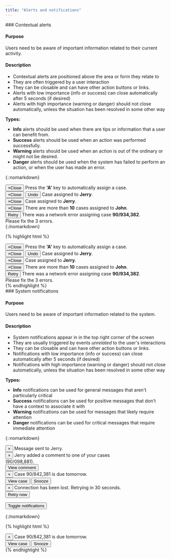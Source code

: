 ```yaml
---
title: "Alerts and notifications"
---
```


<div class="pl-pattern">
### Contextual alerts

#### Purpose
Users need to be aware of important information related to their current activity.

#### Description

- Contextual alerts are positioned above the area or form they relate to
- They are often triggered by a user interaction
- They can be closable and can have other action buttons or links.
- Alerts with low importance (info or success) can close automatically after 5 seconds (if desired)
- Alerts with high importance (warning or danger) should not close automatically, unless the situation has been resolved in some other way


__Types:__

- __Info__ alerts should be used when there are tips or information that a user can benefit from. 
- __Success__ alerts should be used when an action was performed successfully.
- __Warning__ alerts should be used when an action is out of the ordinary or might not be desired.
- __Danger__ alerts should be used when the system has failed to perform an action, or when the user has made an error. 

{::nomarkdown}
<div class="pl-preview">
<div style="max-width: 450px;">
    <div class="alert alert-info">
        <button type="button" class="close"><span aria-hidden="true">&times;</span><span class="sr-only">Close</span></button>
        <i class="alert-icon alert-icon-info"></i> Press the <strong>'A'</strong> key to automatically assign a case.
    </div>
    <div class="alert alert-success">
        <button type="button" class="close"><span aria-hidden="true">&times;</span><span class="sr-only">Close</span></button>
        <button class="btn btn-sm btn-link alert-link pull-right">Undo</button>
        <i class="alert-icon alert-icon-success"></i> Case assigned to <strong>Jerry</strong>.
    </div>
    <div class="alert alert-success">
        <button type="button" class="close"><span aria-hidden="true">&times;</span><span class="sr-only">Close</span></button>
        <i class="alert-icon alert-icon-success"></i> Case assigned to <strong>Jerry</strong>.
    </div>
    <div class="alert alert-warning">
        <button type="button" class="close"><span aria-hidden="true">&times;</span><span class="sr-only">Close</span></button>
        <i class="alert-icon-warning alert-icon"></i> There are more than <strong>10</strong> cases assigned to <strong>John</strong>.
    </div>
    <div class="alert alert-danger">
        <button class="btn btn-sm btn-link alert-link pull-right">Retry</button>
        <i class="alert-icon-danger alert-icon"></i> There was a network error assigning case <strong>90/934,382</strong>. 
    </div>
    <div class="alert alert-danger">
        <i class="alert-icon-danger alert-icon"></i> Please fix the 3 errors.
    </div>
</div>
</div>
{:/nomarkdown}

{% highlight html %}
<div class="alert alert-info">
    <button type="button" class="close"><span aria-hidden="true">&times;</span><span class="sr-only">Close</span></button>
    <i class="alert-icon-info alert-icon"></i> Press the <strong>'A'</strong> key to automatically assign a case.
</div>
<div class="alert alert-success">
    <button type="button" class="close"><span aria-hidden="true">&times;</span><span class="sr-only">Close</span></button>
    <button class="btn btn-sm btn-link alert-link pull-right">Undo</button>
    <i class="alert-icon-success alert-icon"></i> Case assigned to <strong>Jerry</strong>.
</div>
<div class="alert alert-success">
    <button type="button" class="close"><span aria-hidden="true">&times;</span><span class="sr-only">Close</span></button>
    <i class="alert-icon-success alert-icon"></i> Case assigned to <strong>Jerry</strong>.
</div>
<div class="alert alert-warning">
    <button type="button" class="close"><span aria-hidden="true">&times;</span><span class="sr-only">Close</span></button>
    <i class="alert-icon-warning alert-icon"></i> There are more than <strong>10</strong> cases assigned to <strong>John</strong>.
</div>
<div class="alert alert-danger">
    <button class="btn btn-sm btn-link alert-link pull-right">Retry</button>
    <i class="alert-icon-danger alert-icon"></i> There was a network error assigning case <strong>90/934,382</strong>. 
</div>
<div class="alert alert-danger">
    <i class="alert-icon-danger alert-icon"></i> Please fix the 3 errors.
</div>
{% endhighlight %}
</div>

<div class="pl-pattern">
### System notifications

#### Purpose
Users need to be aware of important information related to the system.

#### Description

- System notifications appear in in the top right corner of the screen
- They are usually triggered by events _unrelated_ to the user's interactions
- They can be closable and can have other action buttons or links.
- Notifications with low importance (info or success) can close automatically after 5 seconds (if desired)
- Notifications with high importance (warning or danger) should not close automatically, unless the situation has been resolved in some other way

__Types:__

- __Info__ notifications can be used for general messages that aren't particularly critical
- __Success__ notifications can be used for positive messages that don't have a context to associate it with
- __Warning__ notifications can be used for messages that likely require attention
- __Danger__ notifications can be used for critical messages that require immediate attention

{::nomarkdown}
<div class="pl-preview">

<div class="toast-list" style="max-width: 400px;">
    <div class="toast toast-success">
        <div class="toast-content">
            <button class="close">
                <span>&times;</span>
            </button>
            <span>Message sent to Jerry.</span>
        </div>
    </div>
    <div class="toast toast-info">
        <div class="toast-content">
            <button class="close">
                <span>&times;</span>
            </button>
            <span>Jerry added a comment to one of your cases (90/098,881).</span>
        </div>
        <div class="toast-actions">
            <button type="button" class="btn btn-link">View comment</button> 
        </div>
    </div>
    <div class="toast toast-warning">
        <div class="toast-content">
            <button type="button" class="close">
                <span>&times;</span>
            </button>
            <span>Case 90/842,381 is due tomorrow.</span>
        </div>
        <div class="toast-actions">
            <button type="button" class="btn btn-link">View case</button> 
            <button type="button" class="btn btn-link">Snooze <span class="caret"></span></button> 
        </div>
    </div>
    <div class="toast toast-danger">
        <div class="toast-content">
            <button type="button" class="close">
                <span>&times;</span>
            </button>
            <span>Connection has been lost. Retrying in 30 seconds.</span>
        </div>
        <div class="toast-actions">
            <button type="button" class="btn btn-link">Retry now</button> 
        </div>
    </div>
</div>

<button type="button" data-toast-target="#example-toasts" class="btn btn-default show-toasts">Toggle notifications</button>
<div class="toast-list pl-closable-toasts" style="display: none; width: 400px; padding: 9px;" id="example-toasts">
    <div class="toast toast-success">
        <div class="toast-content">
            <button class="close">
                <span>&times;</span>
            </button>
            <span>Message sent to Jerry.</span>
        </div>
    </div>
    <div class="toast toast-info">
        <div class="toast-content">
            <button class="close">
                <span>&times;</span>
            </button>
            <span>Jerry added a comment to one of your cases (90/098,881).</span>
        </div>
        <div class="toast-actions">
            <button type="button" class="btn btn-link">View comment</button> 
        </div>
    </div>
    <div class="toast toast-warning">
        <div class="toast-content">
            <button type="button" class="close">
                <span>&times;</span>
            </button>
            <span>Case 90/842,381 is due tomorrow.</span>
        </div>
        <div class="toast-actions">
            <button type="button" class="btn btn-link">View case</button> 
            <button type="button" class="btn btn-link">Snooze <span class="caret"></span></button> 
        </div>
    </div>
    <div class="toast toast-danger">
        <div class="toast-content">
            <button type="button" class="close">
                <span>&times;</span>
            </button>
            <span>Connection has been lost. Retrying in 30 seconds.</span>
        </div>
        <div class="toast-actions">
            <button type="button" class="btn btn-link">Retry now</button> 
        </div>
    </div>
</div>
</div>
{:/nomarkdown}

{% highlight html %}
<div class="toast-list">
    <div class="toast toast-warning">
        <div class="toast-content">
            <button type="button" class="close">
                <span>&times;</span>
            </button>
            <span>Case 90/842,381 is due tomorrow.</span>
        </div>
        <div class="toast-actions">
            <button type="button" class="btn btn-link">View case</button> 
            <button type="button" class="btn btn-link">Snooze <span class="caret"></span></button> 
        </div>
    </div>
</div>
{% endhighlight %}

</div>

